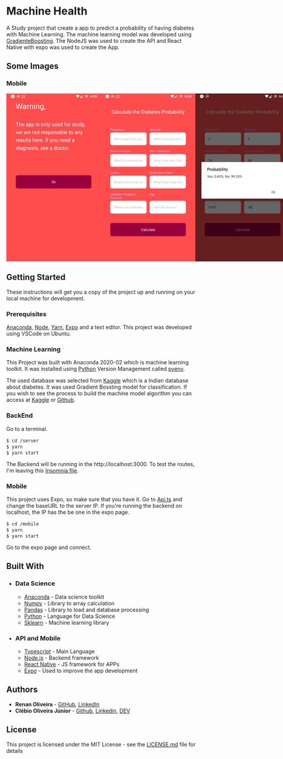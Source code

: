# Machine Health
A Study project that create a app to predict a probability of having diabetes with Machine Learning. The machine learning model was developed using [GradienteBoosting](https://scikit-learn.org/stable/modules/generated/sklearn.ensemble.GradientBoostingClassifier.html). The NodeJS was used to create the API and React Native with expo was used to create the App.

## Some Images

### Mobile
<div align="center">
  <div style="display: flex; flex-direction: 'row'; align-items: 'center';">
    <img alt="initialPage" src="https://github.com/lmaoclost/Machine-Health/blob/master/.github/initialPage.jpg" width="250px">
    <img alt="diabetesForm" src="https://github.com/lmaoclost/Machine-Health/blob/master/.github/diabetesForm.jpg" width="250px">
    <img alt="diabetesResult" src="https://github.com/lmaoclost/Machine-Health/blob/master/.github/diabetesResult.jpg" width="250px">
  </div>
</div>

## Getting Started

These instructions will get you a copy of the project up and running on your local machine for development.

### Prerequisites

[Anaconda](https://www.anaconda.com/products/individual), [Node](https://nodejs.org/en/download/), [Yarn](https://classic.yarnpkg.com/en/docs/install#debian-stable), [Expo](https://docs.expo.io/get-started/installation/) and a text editor. This project was developed using VSCode on Ubuntu.

### Machine Learning
This Project was built with Anaconda 2020-02 which is machine learning toolkit. It was installed using [Python](https://www.python.org/) Version Management called [pyenv](https://github.com/pyenv/pyenv).

The used database was selected from [Kaggle](https://www.kaggle.com/uciml/pima-indians-diabetes-database) which is a Indian database about diabetes. It was used Gradient Bossting model for classification. If you wish to see the process to build the machine model algorithm you can access at [Kaggle](https://www.kaggle.com/juniorcl/diabetesclassification-tunedgradientboosting-90) or [Github](https://github.com/juniorcl/data-science-projects/blob/master/Classification/DiabetesPrediction-GradientBoostingClassifier.ipynb).



### BackEnd
Go to a terminal.
```
$ cd /server
$ yarn
$ yarn start
```

The Backend will be running in the http://localhost:3000. To test the routes, I'm leaving this [Insomnia file](Insomnia_2020-08-21.json).

### Mobile

This project uses Expo, so make sure that you have it. Go to [Api.ts](https://github.com/lmaoclost/Machine-Health/blob/master/mobile/src/services/api.ts) and change the baseURL to the server IP. If you're running the backend on localhost, the IP has the be one in the expo page.
```
$ cd /mobile
$ yarn
$ yarn start
```
Go to the expo page and connect.

## Built With

* ### Data Science
    * [Anaconda](https://www.anaconda.com/products/individual) - Data science toolkit
    * [Numpy](https://numpy.org/) - Library to array calculation
    * [Pandas](https://pandas.pydata.org/) - Library to load and database processing
    * [Python](https://www.python.org/) - Language for Data Science
    * [Sklearn](https://scikit-learn.org/stable/index.html) - Machine learning library

* ### API and Mobile
    * [Typescript](https://devdocs.io/typescript/) - Main Language
    * [Node.js](https://nodejs.org/en/) - Backend framework
    * [React Native](https://facebook.github.io/react-native/) - JS framework for APPs
    * [Expo](https://expo.io/) - Used to improve the app development

## Authors
* **Renan Oliveira** - [GitHub](https://github.com/lmaoclost), [LinkedIn](https://www.linkedin.com/in/renansmoliveira/)
* **Clébio Oliveira Júnior** - [Github](https://www.github.com/juniorcl), [Linkedin](https://www.linkedin.com/in/clebiojunior), [DEV](https://www.dev.to/juniorcl)

## License
This project is licensed under the MIT License - see the [LICENSE.md](LICENSE.md) file for details